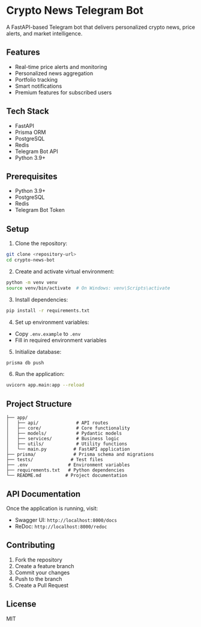 # Crypto News Telegram Bot

A FastAPI-based Telegram bot that delivers personalized crypto news, price alerts, and market intelligence.

## Features

- Real-time price alerts and monitoring
- Personalized news aggregation
- Portfolio tracking
- Smart notifications
- Premium features for subscribed users

## Tech Stack

- FastAPI
- Prisma ORM
- PostgreSQL
- Redis
- Telegram Bot API
- Python 3.9+

## Prerequisites

- Python 3.9+
- PostgreSQL
- Redis
- Telegram Bot Token

## Setup

1. Clone the repository:
```bash
git clone <repository-url>
cd crypto-news-bot
```

2. Create and activate virtual environment:
```bash
python -m venv venv
source venv/bin/activate  # On Windows: venv\Scripts\activate
```

3. Install dependencies:
```bash
pip install -r requirements.txt
```

4. Set up environment variables:
- Copy `.env.example` to `.env`
- Fill in required environment variables

5. Initialize database:
```bash
prisma db push
```

6. Run the application:
```bash
uvicorn app.main:app --reload
```

## Project Structure

```
├── app/
│   ├── api/              # API routes
│   ├── core/             # Core functionality
│   ├── models/           # Pydantic models
│   ├── services/         # Business logic
│   ├── utils/            # Utility functions
│   └── main.py          # FastAPI application
├── prisma/              # Prisma schema and migrations
├── tests/              # Test files
├── .env               # Environment variables
├── requirements.txt   # Python dependencies
└── README.md         # Project documentation
```

## API Documentation

Once the application is running, visit:
- Swagger UI: `http://localhost:8000/docs`
- ReDoc: `http://localhost:8000/redoc`

## Contributing

1. Fork the repository
2. Create a feature branch
3. Commit your changes
4. Push to the branch
5. Create a Pull Request

## License

MIT 